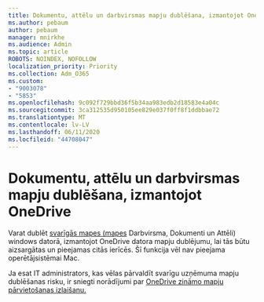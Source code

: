 ```yaml
---
title: Dokumentu, attēlu un darbvirsmas mapju dublēšana, izmantojot OneDrive
ms.author: pebaum
author: pebaum
manager: mnirkhe
ms.audience: Admin
ms.topic: article
ROBOTS: NOINDEX, NOFOLLOW
localization_priority: Priority
ms.collection: Adm_O365
ms.custom:
- "9003078"
- "5853"
ms.openlocfilehash: 9c092f729bbd36f5b34aa983edb2d18583e4a04c
ms.sourcegitcommit: 3ca312535d950105ee829e037f0ff8f1ddbbae72
ms.translationtype: MT
ms.contentlocale: lv-LV
ms.lasthandoff: 06/11/2020
ms.locfileid: "44708047"
---
```

# <a name="back-up-your-documents-pictures-and-desktop-folders-with-onedrive"></a>Dokumentu, attēlu un darbvirsmas mapju dublēšana, izmantojot OneDrive

Varat dublēt [svarīgās mapes (mapes](https://support.office.com/article/d61a7930-a6fb-4b95-b28a-6552e77c3057) Darbvirsma, Dokumenti un Attēli) windows datorā, izmantojot OneDrive datora mapju dublējumu, lai tās būtu aizsargātas un pieejamas citās ierīcēs. Šī funkcija vēl nav pieejama operētājsistēmai Mac.  

Ja esat IT administrators, kas vēlas pārvaldīt svarīgu uzņēmuma mapju dublēšanas risku, ir sniegti norādījumi par [OneDrive zināmo mapju pārvietošanas izlaišanu.](https://docs.microsoft.com/onedrive/redirect-known-folders)
